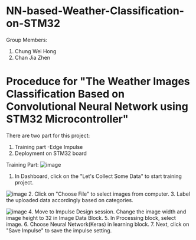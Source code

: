 # NN-based-Weather-Classification-on-STM32

Group Members:
1. Chung Wei Hong
2. Chan Jia Zhen

# Proceduce for "The Weather Images Classification Based on Convolutional Neural Network using STM32 Microcontroller"
There are two part for this project:
1. Training part -Edge Impulse
2. Deployment on STM32 board

Training Part:
![image](https://user-images.githubusercontent.com/82163697/122446735-946bab80-cfd5-11eb-8f6a-937e81aa77dc.png)
1. In Dashboard, click on the "Let's Collect Some Data" to start training project.

![image](https://user-images.githubusercontent.com/82163697/122446906-c250f000-cfd5-11eb-9c91-7c859b4f84f6.png)
2. Click on "Choose File" to select images from computer.
3. Label the uploaded data accordingly based on categories.

![image](https://user-images.githubusercontent.com/82163697/122447067-ef9d9e00-cfd5-11eb-8004-83b78d04fbea.png)
4. Move to Impulse Design session. Change the image width and image height to 32 in Image Data Block.
5. In Processing block, select image.
6. Choose Neural Network(Keras) in learning block.
7. Next, click on "Save Impulse" to save the impulse setting.


